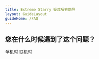 ```yaml
---
title: Extreme Starry 疑难解答向导
layout: GuideLayout
guideHome: /FAQ
---
```


## 您在什么时候遇到了这个问题？

<GuideButton to="/FAQ/Problem/Offline">单机时</GuideButton>
<GuideButton to="/FAQ/Problem/Online">联机时</GuideButton>
